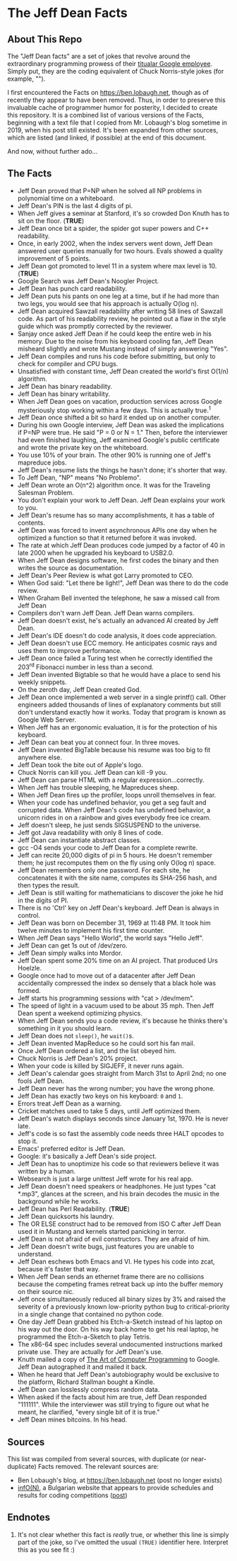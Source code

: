# The Jeff Dean Facts

## About This Repo

The "Jeff Dean facts" are a set of jokes that revolve around the extraordinary programming prowess of their [titualar Google employee](https://en.wikipedia.org/wiki/Jeff_Dean). Simply put, they are the coding equivalent of Chuck Norris-style jokes (for example, "").

I first encountered the Facts on <https://ben.lobaugh.net>, though as of recently they appear to have been removed. Thus, in order to preserve this invaluable cache of programmer humor for posterity, I decided to create this repository. It is a combined list of various versions of the Facts, beginning with a text file that I copied from Mr. Lobaugh's blog sometime in 2019, when his post still existed. It's been expanded from other sources, which are listed (and linked, if possible) at the end of this document.

And now, without further ado...

## The Facts

- Jeff Dean proved that P=NP when he solved all NP problems in polynomial time on a whiteboard.
- Jeff Dean's PIN is the last 4 digits of pi.
- When Jeff gives a seminar at Stanford, it's so crowded Don Knuth has to sit on the floor. (**TRUE**)
- Jeff Dean once bit a spider, the spider got super powers and C++ readability.
- Once, in early 2002, when the index servers went down, Jeff Dean answered user queries manually for two hours. Evals showed a quality improvement of 5 points.
- Jeff Dean got promoted to level 11 in a system where max level is 10. (**TRUE**)
- Google Search was Jeff Dean's Noogler Project.
- Jeff Dean has punch card readability.
- Jeff Dean puts his pants on one leg at a time, but if he had more than two legs, you would see that his approach is actually O(log n).
- Jeff Dean acquired Sawzall readability after writing 58 lines of Sawzall code. As part of his readability review, he pointed out a flaw in the style guide which was promptly corrected by the reviewer.
- Sanjay once asked Jeff Dean if he could keep the entire web in his memory. Due to the noise from his keyboard cooling fan, Jeff Dean misheard slightly and wrote Mustang instead of simply answering "Yes".
- Jeff Dean compiles and runs his code before submitting, but only to check for compiler and CPU bugs.
- Unsatisfied with constant time, Jeff Dean created the world's first O(1/n) algorithm.
- Jeff Dean has binary readability.
- Jeff Dean has binary writability.
- When Jeff Dean goes on vacation, production services across Google mysteriously stop working within a few days. This is actually true.<sup>1</sup>
- Jeff Dean once shifted a bit so hard it ended up on another computer.
- During his own Google interview, Jeff Dean was asked the implications if P=NP were true. He said "P = 0 or N = 1." Then, before the interviewer had even finished laughing, Jeff examined Google's public certificate and wrote the private key on the whiteboard.
- You use 10% of your brain. The other 90% is running one of Jeff's mapreduce jobs.
- Jeff Dean's resume lists the things he hasn't done; it's shorter that way.
- To Jeff Dean, "NP" means "No Problemo".
- Jeff Dean wrote an O(n^2) algorithm once. It was for the Traveling Salesman Problem.
- You don't explain your work to Jeff Dean. Jeff Dean explains your work to you.
- Jeff Dean's resume has so many accomplishments, it has a table of contents.
- Jeff Dean was forced to invent asynchronous APIs one day when he optimized a function so that it returned before it was invoked.
- The rate at which Jeff Dean produces code jumped by a factor of 40 in late 2000 when he upgraded his keyboard to USB2.0.
- When Jeff Dean designs software, he first codes the binary and then writes the source as documentation.
- Jeff Dean's Peer Review is what got Larry promoted to CEO.
- When God said: "Let there be light!", Jeff Dean was there to do the code review.
- When Graham Bell invented the telephone, he saw a missed call from Jeff Dean
- Compilers don't warn Jeff Dean. Jeff Dean warns compilers.
- Jeff Dean doesn't exist, he's actually an advanced AI created by Jeff Dean.
- Jeff Dean's IDE doesn't do code analysis, it does code appreciation.
- Jeff Dean doesn't use ECC memory. He anticipates cosmic rays and uses them to improve performance.
- Jeff Dean once failed a Turing test when he correctly identified the 203<sup>rd</sup> Fibonacci number in less than a second.
- Jeff Dean invented Bigtable so that he would have a place to send his weekly snippets.
- On the zeroth day, Jeff Dean created God.
- Jeff Dean once implemented a web server in a single printf() call. Other engineers added thousands of lines of explanatory comments but still don't understand exactly how it works. Today that program is known as Google Web Server.
- When Jeff has an ergonomic evaluation, it is for the protection of his keyboard.
- Jeff Dean can beat you at connect four. In three moves.
- Jeff Dean invented BigTable because his resume was too big to fit anywhere else.
- Jeff Dean took the bite out of Apple's logo.
- Chuck Norris can kill you. Jeff Dean can kill -9 you.
- Jeff Dean can parse HTML with a regular expression...correctly.
- When Jeff has trouble sleeping, he Mapreduces sheep.
- When Jeff Dean fires up the profiler, loops unroll themselves in fear.
- When your code has undefined behavior, you get a seg fault and corrupted data. When Jeff Dean's code has undefined behavior, a unicorn rides in on a rainbow and gives everybody free ice cream.
- Jeff doesn't sleep, he just sends SIGSUSPEND to the universe.
- Jeff got Java readability with only 8 lines of code.
- Jeff Dean can instantiate abstract classes.
- gcc -O4 sends your code to Jeff Dean for a complete rewrite.
- Jeff can recite 20,000 digits of pi in 5 hours. He doesn't remember them; he just recomputes them on the fly using only O(log n) space.
- Jeff Dean remembers only one password. For each site, he concatenates it with the site name, computes its SHA-256 hash, and then types the result.
- Jeff Dean is still waiting for mathematicians to discover the joke he hid in the digits of PI.
- There is no 'Ctrl' key on Jeff Dean's keyboard. Jeff Dean is always in control.
- Jeff Dean was born on December 31, 1969 at 11:48 PM. It took him twelve minutes to implement his first time counter.
- When Jeff Dean says "Hello World", the world says "Hello Jeff".
- Jeff Dean can get 1s out of /dev/zero.
- Jeff Dean simply walks into Mordor.
- Jeff Dean spent some 20% time on an AI project. That produced Urs Hoelzle.
- Google once had to move out of a datacenter after Jeff Dean accidentally compressed the index so densely that a black hole was formed.
- Jeff starts his programming sessions with "cat > /dev/mem".
- The speed of light in a vacuum used to be about 35 mph. Then Jeff Dean spent a weekend optimizing physics.
- When Jeff Dean sends you a code review, it's because he thinks there's something in it you should learn.
- Jeff Dean does not `sleep()`, he `wait()`s.
- Jeff Dean invented MapReduce so he could sort his fan mail.
- Once Jeff Dean ordered a list, and the list obeyed him.
- Chuck Norris is Jeff Dean's 20% project.
- When your code is killed by SIGJEFF, it never runs again.
- Jeff Dean's calendar goes straight from March 31st to April 2nd; no one fools Jeff Dean.
- Jeff Dean never has the wrong number; you have the wrong phone.
- Jeff Dean has exactly two keys on his keyboard: `0` and `1`.
- Errors treat Jeff Dean as a warning.
- Cricket matches used to take 5 days, until Jeff optimized them.
- Jeff Dean's watch displays seconds since January 1st, 1970. He is never late.
- Jeff's code is so fast the assembly code needs three HALT opcodes to stop it.
- Emacs' preferred editor is Jeff Dean.
- Google: it's basically a Jeff Dean's side project.
- Jeff Dean has to unoptimize his code so that reviewers believe it was written by a human.
- Websearch is just a large unittest Jeff wrote for his real app.
- Jeff Dean doesn't need speakers or headphones. He just types "cat \*.mp3", glances at the screen, and his brain decodes the music in the background while he works.
- Jeff Dean has Perl Readability. (**TRUE**)
- Jeff Dean quicksorts his laundry.
- The OR ELSE construct had to be removed from ISO C after Jeff Dean used it in Mustang and kernels started panicking in terror.
- Jeff Dean is not afraid of evil constructors. They are afraid of him.
- Jeff Dean doesn't write bugs, just features you are unable to understand.
- Jeff Dean eschews both Emacs and VI. He types his code into zcat, because it's faster that way.
- When Jeff Dean sends an ethernet frame there are no collisions because the competing frames retreat back up into the buffer memory on their source nic.
- Jeff once simultaneously reduced all binary sizes by 3% and raised the severity of a previously known low-priority python bug to critical-priority in a single change that contained no python code.
- One day Jeff Dean grabbed his Etch-a-Sketch instead of his laptop on his way out the door. On his way back home to get his real laptop, he programmed the Etch-a-Sketch to play Tetris.
- The x86-64 spec includes several undocumented instructions marked private use. They are actually for Jeff Dean's use.
- Knuth mailed a copy of <u>The Art of Computer Programming</u> to Google. Jeff Dean autographed it and mailed it back.
- When he heard that Jeff Dean's autobiography would be exclusive to the platform, Richard Stallman bought a Kindle.
- Jeff Dean can losslessly compress random data.
- When asked if the facts about him are true, Jeff Dean responded "111111". While the interviewer was still trying to figure out what he meant, he clarified, "every single bit of it is true."
- Jeff Dean mines bitcoins. In his head.


## Sources

This list was compiled from several sources, with duplicate (or near-duplicate) Facts removed. The relevant sources are:

- Ben Lobaugh's blog, at <https://ben.lobaugh.net> (post no longer exists)
- [infO(N)](https://www.informatika.bg), a Bulgarian website that appears to provide schedules and results for coding competitions ([post](https://www.informatika.bg/jeffdean))

## Endnotes

1. It's not clear whether this fact is *really* true, or whether this line is simply part of the joke, so I've omitted the usual `(TRUE)` identifier here. Interpret this as you see fit :)


